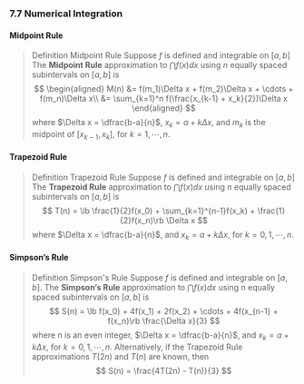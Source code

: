 ### 7.7 Numerical Integration

#### Midpoint Rule
>Definition Midpoint Rule
Suppose $f$ is defined and integrable on $[a, b]$ The **Midpoint Rule** approximation to $\dint f(x)dx$ using $n$ equally spaced subintervals on $[a, b]$ is
$$
\begin{aligned}
M(n) &= f(m_1)\Delta x + f(m_2)\Delta x + \cdots + f(m_n)\Delta x\\
&= \sum_{k=1}^n f(\frac{x_{k-1} + x_k}{2})\Delta x
\end{aligned}
$$
where $\Delta x = \dfrac{b-a}{n}$, $x_k=a+k\Delta x$, and $m_k$ is the midpoint of $[x_{k-1}, x_k]$, for $k=1,\cdots, n$.

#### Trapezoid Rule
>Definition Trapezoid Rule
Suppose $f$ is defined and integrable on $[a, b]$ The **Trapezoid Rule** approximation to $\dint f(x)dx$ using $n$ equally spaced subintervals on $[a, b]$ is
$$
T(n) = \lb \frac{1}{2}f(x_0) + \sum_{k=1}^{n-1}f(x_k) + \frac{1}{2}f(x_n)\rb \Delta x
$$
where $\Delta x = \dfrac{b-a}{n}$, and $x_k=a+k\Delta x$, for $k=0, 1,\cdots, n$.

#### Simpson’s Rule

>Definition Simpson's Rule
Suppose $f$ is defined and integrable on $[a, b]$. The **Simpson’s Rule** approximation to $\dint f(x)dx$ using n equally spaced subintervals on $[a, b]$ is
$$
S(n) = \lb f(x_0) + 4f(x_1) + 2f(x_2) + \cdots + 4f(x_{n-1} + f(x_n)\rb \frac{\Delta x}{3}
$$
where n is an even integer, $\Delta x = \dfrac{b-a}{n}$, and $x_k=a+k\Delta x$, for $k = 0, 1, \cdots, n$. Alternatively, if the Trapezoid Rule approximations $T(2n)$ and $T(n)$ are known, then
$$
S(n) = \frac{4T(2n) - T(n)}{3}
$$
